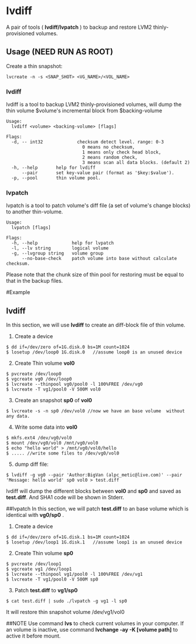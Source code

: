 # lvdiff

A pair of tools ( __lvdiff/lvpatch__ ) to backup and restore LVM2 thinly-provisioned volumes.


## Usage (__NEED RUN AS ROOT__)

Create a thin snapshot:   
    
	lvcreate -n -s <SNAP_SHOT> <VG_NAME>/<VOL_NAME>

### lvdiff
lvdiff is a tool to backup LVM2 thinly-provisioned volumes, will dump the thin volume $volume's incremental block from $backing-volume  

```
Usage:
  lvdiff <volume> <backing-volume> [flags]

Flags:
  -d, -- int32             checksum detect level. range: 0-3 
							 0 means no checksum, 
							 1 means only check head block, 
							 2 means random check, 
							 3 means scan all data blocks. (default 2)
  -h, --help       help for lvdiff
      --pair	   set key-value pair (format as '$key:$value').
  -p, --pool       thin volume pool.
```


### lvpatch
lvpatch is a tool to patch volume's diff file (a set of volume's change blocks) to another thin-volume.  

```
Usage:
  lvpatch [flags]

Flags:
  -h, --help             help for lvpatch
  -l, --lv string        logical volume
  -g, --lvgroup string   volume group
      --no-base-check    patch volume into base without calculate checksum.
```

Please note that the chunk size of thin pool for restoring must be equal to that in the backup files.

#Example

## lvdiff 
In this section, we  will use __lvdiff__ to create an diff-block file of thin volume.

1. Create a device
```
$ dd if=/dev/zero of=1G.disk.0 bs=1M count=1024
$ losetup /dev/loop0 1G.disk.0   //assume loop0 is an unused device
```
2. Create Thin volume __vol0__
```
$ pvcreate /dev/loop0
$ vgcreate vg0 /dev/loop0
$ lvcreate --thinpool vg0/pool0 -l 100%FREE /dev/vg0
$ lvcreate -T vg1/pool0 -V 500M vol0
```
3. Create an snapshot __sp0__ of __vol0__
```
$ lvcreate -s -n sp0 /dev/vol0 //now we have an base volume  without any data.
```
4. Write some data into __vol0__
```
$ mkfs.ext4 /dev/vg0/vol0
$ mount /dev/vg0/vol0 /mnt/vg0/vol0
$ echo "hello world" > /mnt/vg0/vol0/hello
$ ..... //write some files to /dev/vg0/vol0
```
5. dump diff file:
```
$ lvdiff -g vg0 --pair 'Author:BigVan (alpc_metic@live.com)' --pair 'Message: hello world' sp0 vol0 > test.diff
```
lvdiff will dump the different blocks between __vol0__ and __sp0__ and saved as __test.diff__. And SHA1 code will be shown in Stderr.

##lvpatch
In this  section, we will patch __test.diff__ to an base volume which is identical with __vg0/sp0__ .
1. Create a device
```
$ dd if=/dev/zero of=1G.disk.1 bs=1M count=1024
$ losetup /dev/loop1 1G.disk.1   //assume loop1 is an unused device
```
2. Create Thin volume __sp0__
```
$ pvcreate /dev/loop1
$ vgcreate vg1 /dev/loop1
$ lvcreate --thinpool vg1/pool0 -l 100%FREE /dev/vg1
$ lvcreate -T vg1/pool0 -V 500M sp0 
```
3. Patch __test.diff__ to __vg1/sp0__
```
$ cat test.diff | sudo ./lvpatch -g vg1 -l sp0
``` 
  It will restore thin snapshot volume /dev/vg1/vol0
  
##NOTE
Use command __lvs__ to check current volumes in your computer. If an volume is inactive, use command __lvchange -ay -K [volume path]__ to active it before mount.

